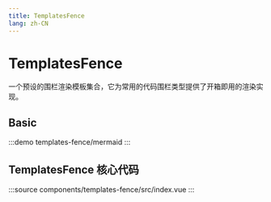 ```yaml
---
title: TemplatesFence
lang: zh-CN
---
```


# TemplatesFence

一个预设的围栏渲染模板集合，它为常用的代码围栏类型提供了开箱即用的渲染实现。

## Basic

:::demo
templates-fence/mermaid
:::

## TemplatesFence 核心代码

:::source
components/templates-fence/src/index.vue
:::

